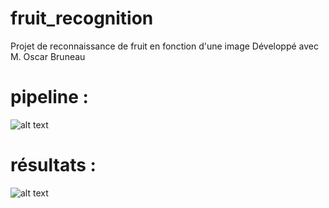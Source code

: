 # fruit_recognition
Projet de reconnaissance de fruit en fonction d'une image
Développé avec M. Oscar Bruneau
# pipeline : 
![alt text](https://github.com/jdufou1/fruit_recognition/blob/main/img/pipeline.png)
# résultats :
![alt text](https://github.com/jdufou1/fruit_recognition/blob/main/img/resultat.PNG)
